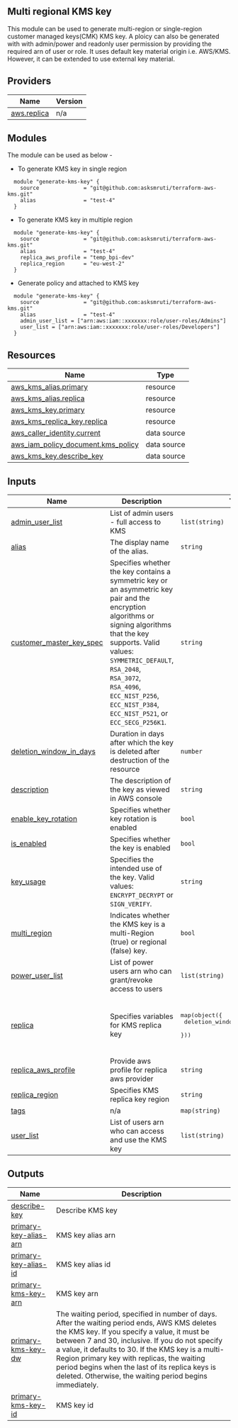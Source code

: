 <!-- BEGIN_TF_DOCS -->
## Multi regional KMS key

This module can be used to generate multi-region or single-region customer managed keys(CMK) KMS key.
A ploicy can also be generated with with admin/power and readonly user permission by providing the required arn of user or role. 
It uses default key material origin i.e. AWS/KMS. However, it can be extended to use external key material.  

## Providers

| Name | Version |
|------|---------|
| <a name="provider_aws.replica"></a> [aws.replica](#provider\_aws.replica) | n/a |

## Modules

The module can be used as below - 
- To generate KMS key in single region
```
  module "generate-kms-key" {
    source              = "git@github.com:asksmruti/terraform-aws-kms.git"
    alias               = "test-4"
  }
```

- To generate KMS key in multiple region

```
  module "generate-kms-key" {
    source              = "git@github.com:asksmruti/terraform-aws-kms.git"
    alias               = "test-4"
    replica_aws_profile = "temp_bpi-dev"
    replica_region      = "eu-west-2"
  }
```
- Generate policy and attached to KMS key
```
  module "generate-kms-key" {
    source              = "git@github.com:asksmruti/terraform-aws-kms.git"
    alias               = "test-4"
    admin_user_list = ["arn:aws:iam::xxxxxxx:role/user-roles/Admins"]
    user_list = ["arn:aws:iam::xxxxxxx:role/user-roles/Developers"]
  }
```
## Resources

| Name | Type |
|------|------|
| [aws_kms_alias.primary](https://registry.terraform.io/providers/hashicorp/aws/latest/docs/resources/kms_alias) | resource |
| [aws_kms_alias.replica](https://registry.terraform.io/providers/hashicorp/aws/latest/docs/resources/kms_alias) | resource |
| [aws_kms_key.primary](https://registry.terraform.io/providers/hashicorp/aws/latest/docs/resources/kms_key) | resource |
| [aws_kms_replica_key.replica](https://registry.terraform.io/providers/hashicorp/aws/latest/docs/resources/kms_replica_key) | resource |
| [aws_caller_identity.current](https://registry.terraform.io/providers/hashicorp/aws/latest/docs/data-sources/caller_identity) | data source |
| [aws_iam_policy_document.kms_policy](https://registry.terraform.io/providers/hashicorp/aws/latest/docs/data-sources/iam_policy_document) | data source |
| [aws_kms_key.describe_key](https://registry.terraform.io/providers/hashicorp/aws/latest/docs/data-sources/kms_key) | data source |

## Inputs

| Name | Description | Type | Default | Required |
|------|-------------|------|---------|:--------:|
| <a name="input_admin_user_list"></a> [admin\_user\_list](#input\_admin\_user\_list) | List of admin users - full access to KMS | `list(string)` | `[]` | no |
| <a name="input_alias"></a> [alias](#input\_alias) | The display name of the alias. | `string` | n/a | yes |
| <a name="input_customer_master_key_spec"></a> [customer\_master\_key\_spec](#input\_customer\_master\_key\_spec) | Specifies whether the key contains a symmetric key or an asymmetric key pair and the encryption algorithms or signing algorithms that the key supports. Valid values: `SYMMETRIC_DEFAULT`, `RSA_2048`, `RSA_3072`, `RSA_4096`, `ECC_NIST_P256`, `ECC_NIST_P384`, `ECC_NIST_P521`, or `ECC_SECG_P256K1`. | `string` | `"SYMMETRIC_DEFAULT"` | no |
| <a name="input_deletion_window_in_days"></a> [deletion\_window\_in\_days](#input\_deletion\_window\_in\_days) | Duration in days after which the key is deleted after destruction of the resource | `number` | `7` | no |
| <a name="input_description"></a> [description](#input\_description) | The description of the key as viewed in AWS console | `string` | `"Parameter Store KMS master key"` | no |
| <a name="input_enable_key_rotation"></a> [enable\_key\_rotation](#input\_enable\_key\_rotation) | Specifies whether key rotation is enabled | `bool` | `true` | no |
| <a name="input_is_enabled"></a> [is\_enabled](#input\_is\_enabled) | Specifies whether the key is enabled | `bool` | `true` | no |
| <a name="input_key_usage"></a> [key\_usage](#input\_key\_usage) | Specifies the intended use of the key. Valid values: `ENCRYPT_DECRYPT` or `SIGN_VERIFY`. | `string` | `"ENCRYPT_DECRYPT"` | no |
| <a name="input_multi_region"></a> [multi\_region](#input\_multi\_region) | Indicates whether the KMS key is a multi-Region (true) or regional (false) key. | `bool` | `true` | no |
| <a name="input_power_user_list"></a> [power\_user\_list](#input\_power\_user\_list) | List of power users arn who can grant/revoke access to users | `list(string)` | `[]` | no |
| <a name="input_replica"></a> [replica](#input\_replica) | Specifies variables for KMS replica key | <pre>map(object({<br>    deletion_window_in_days = number<br>  }))</pre> | <pre>{<br>  "secondary": {<br>    "deletion_window_in_days": 7,<br>    "description": "Parameter Store KMS replica key"<br>  }<br>}</pre> | no |
| <a name="input_replica_aws_profile"></a> [replica\_aws\_profile](#input\_replica\_aws\_profile) | Provide aws profile for replica aws provider | `string` | `"default"` | no |
| <a name="input_replica_region"></a> [replica\_region](#input\_replica\_region) | Specifies KMS replica key region | `string` | `""` | no |
| <a name="input_tags"></a> [tags](#input\_tags) | n/a | `map(string)` | `{}` | no |
| <a name="input_user_list"></a> [user\_list](#input\_user\_list) | List of users arn who can access and use the KMS key | `list(string)` | `[]` | no |

## Outputs

| Name | Description |
|------|-------------|
| <a name="output_describe-key"></a> [describe-key](#output\_describe-key) | Describe KMS key |
| <a name="output_primary-key-alias-arn"></a> [primary-key-alias-arn](#output\_primary-key-alias-arn) | KMS key alias arn |
| <a name="output_primary-key-alias-id"></a> [primary-key-alias-id](#output\_primary-key-alias-id) | KMS key alias id |
| <a name="output_primary-kms-key-arn"></a> [primary-kms-key-arn](#output\_primary-kms-key-arn) | KMS key arn |
| <a name="output_primary-kms-key-dw"></a> [primary-kms-key-dw](#output\_primary-kms-key-dw) | The waiting period, specified in number of days. After the waiting period ends, AWS KMS deletes the KMS key. If you specify a value, it must be between 7 and 30, inclusive. If you do not specify a value, it defaults to 30. If the KMS key is a multi-Region primary key with replicas, the waiting period begins when the last of its replica keys is deleted. Otherwise, the waiting period begins immediately. |
| <a name="output_primary-kms-key-id"></a> [primary-kms-key-id](#output\_primary-kms-key-id) | KMS key id |
<!-- END_TF_DOCS -->